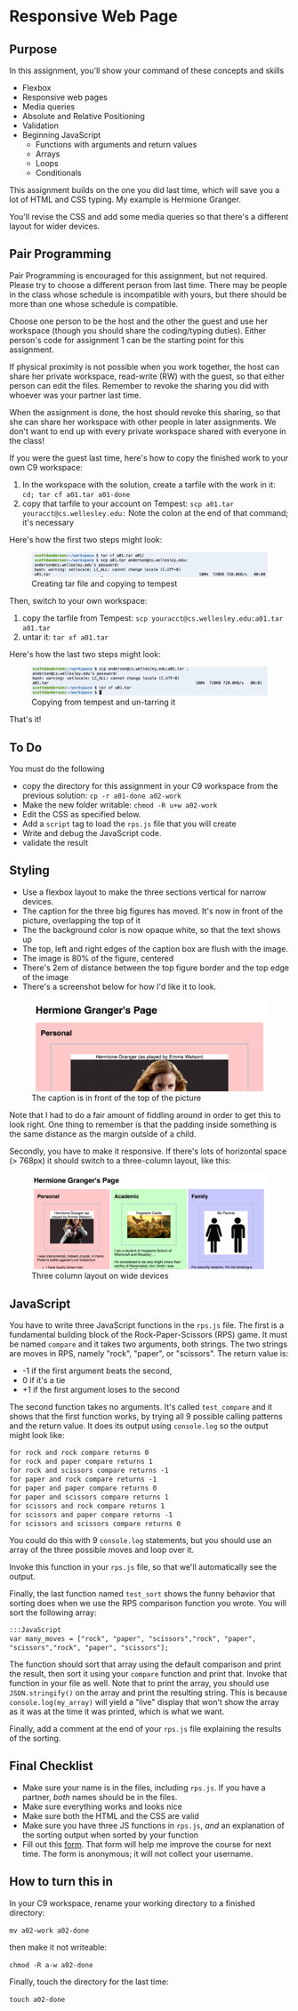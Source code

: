 # Responsive Web Page

## Purpose

In this assignment, you'll show your command of these concepts and skills

* Flexbox
* Responsive web pages
* Media queries
* Absolute and Relative Positioning
* Validation
* Beginning JavaScript
    * Functions with arguments and return values
    * Arrays
	* Loops
	* Conditionals

This assignment builds on the one you did last time, which will save
you a lot of HTML and CSS typing. My example is Hermione Granger.

You'll revise the CSS and add some media queries so that there's a
different layout for wider devices. 

## Pair Programming

Pair Programming is encouraged for this assignment, but not
required. Please try to choose a different person from last
time. There may be people in the class whose schedule is incompatible
with yours, but there should be more than one whose schedule is
compatible. 

Choose one person to be the host and the other the guest and use her
workspace (though you should share the coding/typing duties). Either
person's code for assignment 1 can be the starting point for this
assignment.

If physical proximity is not possible when you work together, the host
can share her private workspace, read-write (RW) with the guest, so
that either person can edit the files. Remember to revoke the sharing
you did with whoever was your partner last time.

When the assignment is done, the host should revoke this sharing, so that
she can share her workspace with other people in later assignments. We
don't want to end up with every private workspace shared with everyone in
the class!

If you were the guest last time, here's how to copy the finished work
to your own C9 workspace:

1. In the workspace with the solution, create a tarfile with the work
in it:  `cd; tar cf a01.tar a01-done`
1. copy that tarfile to your account on Tempest:
`scp a01.tar youracct@cs.wellesley.edu:` Note the colon at the end of
that command; it's necessary

Here's how the first two steps might look:
<figure>
<img src="scp-to-tempest.png">
<figcaption>Creating tar file and copying to tempest</figcaption>
</figure>

Then, switch to your own workspace:

1. copy the tarfile from Tempest: `scp youracct@cs.wellesley.edu:a01.tar a01.tar`
1. untar it: `tar xf a01.tar`

Here's how the last two steps might look:
<figure>
<img src="scp-from-tempest.png">
<figcaption>Copying from tempest and un-tarring it</figcaption>
</figure>

That's it!

## To Do

You must do the following

* copy the directory for this assignment in your C9 workspace from the
previous solution:  `cp -r a01-done a02-work`
* Make the new folder writable:  `chmod -R u+w a02-work`
* Edit the CSS as specified below.
* Add a `script` tag to load the `rps.js` file that you will create 
* Write and debug the JavaScript code. 
* validate the result

## Styling

* Use a flexbox layout to make the three sections vertical for narrow devices.
* The caption for the three big figures has moved. It's now in front of the picture, overlapping the top of it
* The the background color is now opaque white, so that the text shows up
* The top, left and right edges of the caption box are flush with the image.
* The image is 80% of the figure, centered
* There's 2em of distance between the top figure border and the top edge of the image
* There's a screenshot below for how I'd like it to look. 

<figure>
<img src="top-caption.png">
<figcaption>The caption is in front of the top of the picture</figcaption>
</figure>

Note that I had to do a fair amount of fiddling around in order to get
this to look right. One thing to remember is that the padding inside
something is the same distance as the margin outside of a child.

Secondly, you have to make it responsive. If there's lots of
horizontal space (> 768px) it should switch to a three-column layout,
like this:

<figure>
<img src="three-column-layout.png">
<figcaption>Three column layout on wide devices</figcaption>
</figure>

## JavaScript

You have to write three JavaScript functions in the `rps.js` file. The
first is a fundamental building block of the Rock-Paper-Scissors (RPS)
game.  It must be named `compare` and it takes two arguments, both
strings. The two strings are moves in RPS, namely "rock", "paper", or
"scissors". The return value is:

* -1 if the first argument beats the second,
* 0 if it's a tie
* +1 if the first argument loses to the second

The second function takes no arguments. It's called `test_compare` and
it shows that the first function works, by trying all 9 possible
calling patterns and the return value. It does its output using
`console.log` so the output might look like:

```
for rock and rock compare returns 0
for rock and paper compare returns 1
for rock and scissors compare returns -1
for paper and rock compare returns -1
for paper and paper compare returns 0
for paper and scissors compare returns 1
for scissors and rock compare returns 1
for scissors and paper compare returns -1
for scissors and scissors compare returns 0
```

You could do this with 9 `console.log` statements, but you should use
an array of the three possible moves and loop over it.

Invoke this function in your `rps.js` file, so that we'll automatically see the output.

Finally, the last function named `test_sort` shows the funny behavior that sorting does
when we use the RPS comparison function you wrote. You will sort the following array:

```
:::JavaScript
var many_moves = ["rock", "paper", "scissors","rock", "paper", "scissors","rock", "paper", "scissors"];
```

The function should sort that array using the default comparison and print
the result, then sort it using your `compare` function and print
that. Invoke that function in your file as well.  Note that to print the
array, you should use `JSON.stringify()` on the array and print the
resulting string. This is because `console.log(my_array)` will yield a
"live" display that won't show the array as it was at the time it was
printed, which is what we want.

Finally, add a comment at the end of your `rps.js` file explaining the
results of the sorting.

## Final Checklist

* Make sure your name is in the files, including `rps.js`. If you have a partner, *both* names should be in the files.
* Make sure everything works and looks nice
* Make sure both the HTML and the CSS are valid
* Make sure you have three JS functions in `rps.js`, *and* an explanation of
the sorting output when sorted by your function
* Fill out this [form](https://goo.gl/forms/s9vSB3aF8hI7Kaqj1). That form will help me improve the course for next time. The form is anonymous; it will not collect your username.

## How to turn this in

In your C9 workspace, rename your working directory to a finished directory:

`mv a02-work a02-done`

then make it not writeable:

`chmod -R a-w a02-done`

Finally, touch the directory for the last time:

`touch a02-done`


